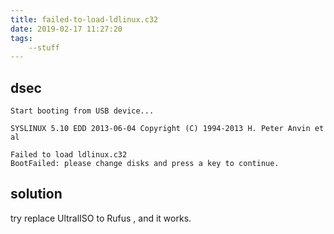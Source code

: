 ```yaml
---
title: failed-to-load-ldlinux.c32
date: 2019-02-17 11:27:20
tags:
    --stuff
---
```


## dsec
```
Start booting from USB device...

SYSLINUX 5.10 EDD 2013-06-04 Copyright (C) 1994-2013 H. Peter Anvin et al

Failed to load ldlinux.c32
BootFailed: please change disks and press a key to continue.

```

## solution
try replace UltralISO to Rufus , and it works.
